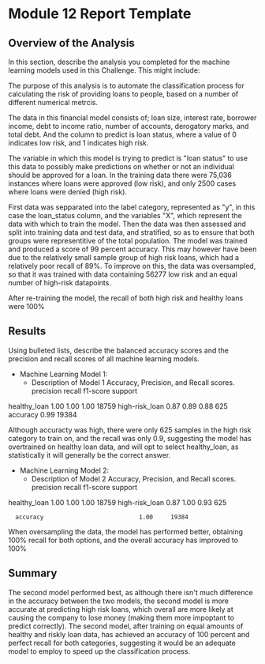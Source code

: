 # Module 12 Report Template

## Overview of the Analysis

In this section, describe the analysis you completed for the machine learning models used in this Challenge. This might include:

The purpose of this analysis is to automate the classification process for calculating the risk of providing loans to people, based on a number of different numerical metrcis.

The data in this financial model consists of; loan size, interest rate, borrower income, debt to income ratio, number of accounts, derogatory marks, and total debt. And the column to predict is loan status, where a value of 0 indicates low risk, and 1 indicates high risk.

The variable in which this model is trying to predict is "loan status" to use this data to possibly make predictions on whether or not an individual should be approved for a loan. In the training data there were 75,036 instances where loans were approved (low risk), and only 2500 cases where loans were denied (high risk).

 First data was sepparated into the label category, represented as "y", in this case the loan_status column, and the variables "X", which represent the data with which to train the model. Then the data was then assessed and split into training data and test data, and stratified, so as to ensure that both groups were representitive of the total population. The model was trained and produced a score of 99 percent accuracy. This may however have been due to the relatively small sample group of high risk loans, which had a relatively poor recall of 89%. To improve on this, the data was oversampled, so that it was trained with data containing 56277 low risk and an equal number of high-risk datapoints.
 
After re-training the model, the recall of both high risk and healthy loans were 100%

## Results

Using bulleted lists, describe the balanced accuracy scores and the precision and recall scores of all machine learning models.

* Machine Learning Model 1:
  * Description of Model 1 Accuracy, Precision, and Recall scores.
                precision    recall  f1-score   support

healthy_loan       1.00      1.00      1.00     18759
high-risk_loan     0.87      0.89      0.88       625
accuracy                               0.99     19384

Although accuracty was high, there were only 625 samples in the high risk category to train on, and the recall was only 0.9, suggesting the model has overtrained on healthy loan data, and will opt to select healthy_loan, as statistically it will generally be the correct answer.

* Machine Learning Model 2:
  * Description of Model 2 Accuracy, Precision, and Recall scores.
                precision    recall  f1-score   support

healthy_loan         1.00      1.00      1.00     18759
high-risk_loan       0.87      1.00      0.93       625

      accuracy                           1.00     19384

When oversampling the data, the model has performed better, obtaining 100% recall for both options, and the overall accuracy has improved to 100%

## Summary

 The second model performed best, as although there isn't much difference in the accuracy between the two models, the second model is more accurate at predicting high risk loans, which overall are more likely at causing the company to lose money (making them more impoptant to predict correctly). The second model, after training on equal amounts of healthy and riskly loan data, has achieved an accuracy of 100 percent and perfect recall for both categories, suggesting it would be an adequate model to employ to speed up the classification process.


